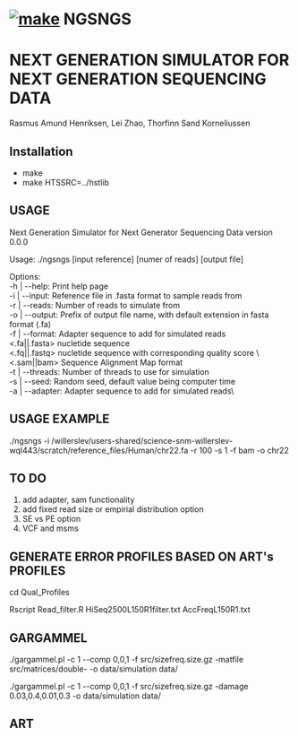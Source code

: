  # [![make](https://github.com/RAHenriksen/SimulAncient/actions/workflows/make.yml/badge.svg)](https://github.com/RAHenriksen/NGSNGS/actions/workflows/make.yml) NGSNGS

# NEXT GENERATION SIMULATOR FOR NEXT GENERATION SEQUENCING DATA
Rasmus Amund Henriksen, Lei Zhao, Thorfinn Sand Korneliussen 
## Installation
* make
* make HTSSRC=../hstlib

## USAGE
Next Generation Simulator for Next Generator Sequencing Data version 0.0.0 

Usage: ./ngsngs [input reference] [numer of reads] [output file]

Options: \
-h | --help: 		 Print help page\
-i | --input: 		 Reference file in .fasta format to sample reads from\
-r | --reads: 		 Number of reads to simulate from\
-o | --output: 		 Prefix of output file name, with default extension in fasta format (.fa)\
-f | --format: 		 Adapter sequence to add for simulated reads\
	 <.fa||.fasta>	 nucletide sequence \
 	 <.fq||.fastq>	 nucletide sequence with corresponding quality score \ 
 	 <.sam||bam>	 Sequence Alignment Map format\
-t | --threads: 	 Number of threads to use for simulation\
-s | --seed: 		 Random seed, default value being computer time\
-a | --adapter: 	 Adapter sequence to add for simulated reads\

## USAGE EXAMPLE
./ngsngs -i /willerslev/users-shared/science-snm-willerslev-wql443/scratch/reference_files/Human/chr22.fa -r 100 -s 1 -f bam -o chr22

## TO DO
1. add adapter, sam functionality 
2. add fixed read size or empirial distribution option
3. SE vs PE option
4. VCF and msms

## GENERATE ERROR PROFILES BASED ON ART's PROFILES
cd Qual_Profiles

Rscript Read_filter.R HiSeq2500L150R1filter.txt AccFreqL150R1.txt

## GARGAMMEL
./gargammel.pl -c 1 --comp 0,0,1 -f src/sizefreq.size.gz -matfile src/matrices/double- -o data/simulation data/

./gargammel.pl -c 1 --comp 0,0,1 -f src/sizefreq.size.gz -damage 0.03,0.4,0.01,0.3 -o data/simulation data/

## ART
